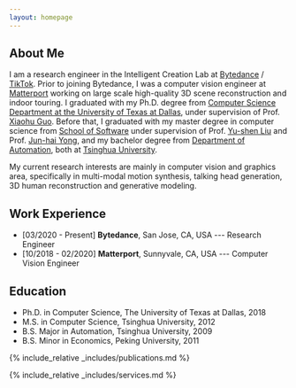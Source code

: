 ```yaml
---
layout: homepage
---
```


## About Me

I am a research engineer in the Intelligent Creation Lab at [Bytedance](https://www.bytedance.com/en/) / [TikTok](https://www.tiktok.com/about?lang=en). Prior to joining Bytedance, I was a computer vision engineer at [Matterport](https://matterport.com/discover) working on large scale high-quality 3D scene reconstruction and indoor touring. I graduated with my Ph.D. degree from [Computer Science Department at the University of Texas at Dallas](https://cs.utdallas.edu/), under supervision of Prof. [Xiaohu Guo](https://personal.utdallas.edu/~xguo/). Before that, I graduated with my master degree in computer science from [School of Software](https://www.thss.tsinghua.edu.cn/en/) under supervision of Prof. [Yu-shen Liu](https://yushen-liu.github.io/) and Prof. [Jun-hai Yong](https://www.thss.tsinghua.edu.cn/en/faculty/junhaiyong.htm), and my bachelor degree from [Department of Automation](https://www.au.tsinghua.edu.cn/), both at [Tsinghua University](https://www.tsinghua.edu.cn/).

My current research interests are mainly in computer vision and graphics area, specifically in multi-modal motion synthesis, talking head generation, 3D human reconstruction and generative modeling.

## Work Experience

- [03/2020 - Present] **Bytedance**, San Jose, CA, USA --- Research Engineer
- [10/2018 - 02/2020] **Matterport**, Sunnyvale, CA, USA --- Computer Vision Engineer

## Education
- Ph.D. in Computer Science, The University of Texas at Dallas, 2018
- M.S. in Computer Science, Tsinghua University, 2012
- B.S. Major in Automation, Tsinghua University, 2009
- B.S. Minor in Economics, Peking University, 2011


{% include_relative _includes/publications.md %}

{% include_relative _includes/services.md %}

